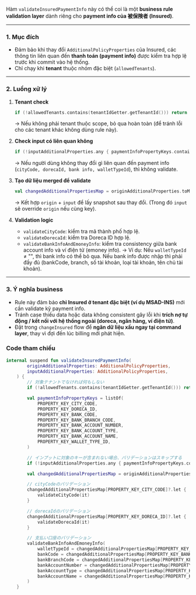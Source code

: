 Hàm `validateInsuredPaymentInfo` này có thể coi là một **business rule validation layer** dành riêng cho **payment info của 被保険者 (Insured)**.

---

### 1. **Mục đích**

* Đảm bảo khi thay đổi `AdditionalPolicyProperties` của Insured, các thông tin liên quan đến **thanh toán (payment info)** được kiểm tra hợp lệ trước khi commit vào hệ thống.
* Chỉ chạy khi **tenant** thuộc nhóm đặc biệt (`allowedTenants`).

---

### 2. **Luồng xử lý**

1. **Tenant check**

   ```kotlin
   if (!allowedTenants.contains(tenantIdGetter.getTenantId())) return
   ```

   → Nếu không phải tenant thuộc scope, bỏ qua hoàn toàn (để tránh lỗi cho các tenant khác không dùng rule này).

2. **Check input có liên quan không**

   ```kotlin
   if (!inputAdditionalProperties.any { paymentInfoPropertyKeys.contains(it.name) }) return
   ```

   → Nếu người dùng không thay đổi gì liên quan đến payment info (`cityCode, dorecaId, bank info, walletTypeId`), thì không validate.

3. **Tạo dữ liệu merged để validate**

   ```kotlin
   val changedAdditionalPropertiesMap = originAdditionalProperties.toMap() + inputAdditionalProperties.toMap()
   ```

   → Kết hợp `origin` + `input` để lấy snapshot sau thay đổi.
   (Trong đó `input` sẽ override `origin` nếu cùng key).

4. **Validation logic**

    * `validateCityCode`: kiểm tra mã thành phố hợp lệ.
    * `validateDorecaId`: kiểm tra Doreca ID hợp lệ.
    * `validateBankInfoAndEmoneyInfo`: kiểm tra consistency giữa bank account info và ví điện tử (emoney info).
      → Ví dụ: Nếu `walletTypeId` ≠ "", thì bank info có thể bỏ qua. Nếu bank info được nhập thì phải đầy đủ (bankCode, branch, số tài khoản, loại tài khoản, tên chủ tài khoản).

---

### 3. **Ý nghĩa business**

* Rule này đảm bảo **chỉ Insured ở tenant đặc biệt (ví dụ MSAD-INS)** mới cần validate kỹ payment info.
* Tránh case thiếu data hoặc data không consistent gây lỗi khi **trích nợ tự động / kết nối với hệ thống ngoài (doreca, ngân hàng, ví điện tử)**.
* Đặt trong `changeInsured` flow để **ngăn dữ liệu xấu ngay tại command layer**, thay vì đợi đến lúc billing mới phát hiện.


### Code tham chiếu
```kotlin
internal suspend fun validateInsuredPaymentInfo(
        originAdditionalProperties: AdditionalPolicyProperties,
        inputAdditionalProperties: AdditionalPolicyProperties,
    ) {
        // 対象テナントでなければ何もしない
        if (!allowedTenants.contains(tenantIdGetter.getTenantId())) return

        val paymentInfoPropertyKeys = listOf(
            PROPERTY_KEY_CITY_CODE,
            PROPERTY_KEY_DORECA_ID,
            PROPERTY_KEY_BANK_CODE,
            PROPERTY_KEY_BANK_BRANCH_CODE,
            PROPERTY_KEY_BANK_ACCOUNT_NUMBER,
            PROPERTY_KEY_BANK_ACCOUNT_TYPE,
            PROPERTY_KEY_BANK_ACCOUNT_NAME,
            PROPERTY_KEY_WALLET_TYPE_ID,
        )

        // インプットに対象のキーが含まれない場合、バリデーションはスキップする
        if (!inputAdditionalProperties.any { paymentInfoPropertyKeys.contains(it.name) }) return

        val changedAdditionalPropertiesMap = originAdditionalProperties.toMap() + inputAdditionalProperties.toMap()

        // cityCodeのバリデーション
        changedAdditionalPropertiesMap[PROPERTY_KEY_CITY_CODE]?.let {
            validateCityCode(it)
        }

        // dorecaIdのバリデーション
        changedAdditionalPropertiesMap[PROPERTY_KEY_DORECA_ID]?.let {
            validateDorecaId(it)
        }

        // 支払い口座のバリデーション
        validateBankInfoAndEmoneyInfo(
            walletTypeId = changedAdditionalPropertiesMap[PROPERTY_KEY_WALLET_TYPE_ID] ?: "",
            bankCode = changedAdditionalPropertiesMap[PROPERTY_KEY_BANK_CODE] ?: "",
            bankBranchCode = changedAdditionalPropertiesMap[PROPERTY_KEY_BANK_BRANCH_CODE] ?: "",
            bankAccountNumber = changedAdditionalPropertiesMap[PROPERTY_KEY_BANK_ACCOUNT_NUMBER] ?: "",
            bankAccountType = changedAdditionalPropertiesMap[PROPERTY_KEY_BANK_ACCOUNT_TYPE] ?: "",
            bankAccountName = changedAdditionalPropertiesMap[PROPERTY_KEY_BANK_ACCOUNT_NAME] ?: "",
        )
    }
```